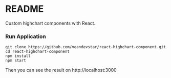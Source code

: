 # README #

Custom highchart components with React.



### Run Application

```
git clone https://github.com/meandevstar/react-highchart-component.git
cd react-highchart-component
npm install
npm start
```

Then you can see the result on http://localhost:3000
